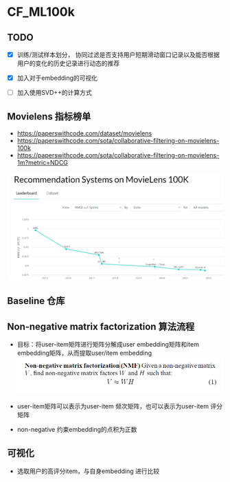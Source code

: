 # CF_ML100k

## TODO
- [x] 训练/测试样本划分， 协同过滤是否支持用户短期滑动窗口记录以及能否根据用户的变化的历史记录进行动态的推荐
- [x] 加入对于embedding的可视化
- [ ] 加入使用SVD++的计算方式


## Movielens 指标榜单
- https://paperswithcode.com/dataset/movielens
- https://paperswithcode.com/sota/collaborative-filtering-on-movielens-100k
- https://paperswithcode.com/sota/collaborative-filtering-on-movielens-1m?metric=NDCG

![Rank](./Fig/Rank.png)
## Baseline 仓库


## Non-negative matrix factorization 算法流程

- 目标：将user-item矩阵进行矩阵分解成user embedding矩阵和item embedding矩阵，从而提取user/item embedding
![NMF](./Fig/NMF.png)

- user-item矩阵可以表示为user-item 频次矩阵，也可以表示为user-item 评分矩阵
- non-negative 约束embedding的点积为正数

## 可视化

- 选取用户的高评分item，与自身embedding 进行比较